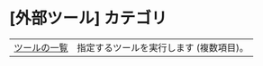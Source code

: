 # \[外部ツール\] カテゴリ

|     |     |
| --- | --- |
| [ツールの一覧](../tools/tool1) | 指定するツールを実行します (複数項目)。 |

